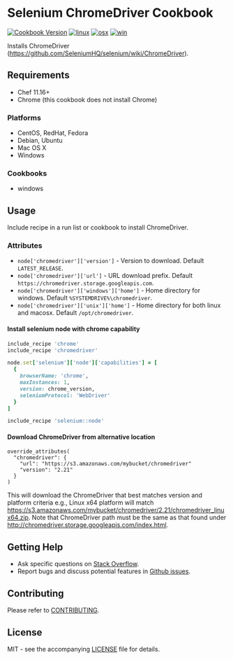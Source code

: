 # Selenium ChromeDriver Cookbook

[![Cookbook Version](http://img.shields.io/cookbook/v/chromedriver.svg?style=flat-square)][cookbook]
[![linux](http://img.shields.io/travis/dhoer/chef-chromedriver/master.svg?label=linux&style=flat-square)][linux]
[![osx](http://img.shields.io/travis/dhoer/chef-chromedriver/macosx.svg?label=macosx&style=flat-square)][osx]
[![win](https://img.shields.io/appveyor/ci/dhoer/chef-chromedriver/master.svg?label=windows&style=flat-square)][win]

[cookbook]: https://supermarket.chef.io/cookbooks/chromedriver
[linux]: https://travis-ci.org/dhoer/chef-chromedriver
[osx]: https://travis-ci.org/dhoer/chef-chromedriver/branches
[win]: https://ci.appveyor.com/project/dhoer/chef-chromedriver

Installs ChromeDriver (https://github.com/SeleniumHQ/selenium/wiki/ChromeDriver). 

## Requirements

- Chef 11.16+
- Chrome (this cookbook does not install Chrome)

### Platforms

- CentOS, RedHat, Fedora
- Debian, Ubuntu
- Mac OS X
- Windows

### Cookbooks

- windows 

## Usage

Include recipe in a run list or cookbook to install ChromeDriver.

### Attributes

- `node['chromedriver']['version']` - Version to download. Default `LATEST_RELEASE`.
- `node['chromedriver']['url']` -  URL download prefix. Default `https://chromedriver.storage.googleapis.com`.
- `node['chromedriver']['windows']['home']` - Home directory for windows. Default `%SYSTEMDRIVE%\chromedriver`.
- `node['chromedriver']['unix']['home']` - Home directory for both linux and macosx. Default `/opt/chromedriver`.

#### Install selenium node with chrome capability

```ruby
include_recipe 'chrome'
include_recipe 'chromedriver'

node.set['selenium']['node']['capabilities'] = [
  {
    browserName: 'chrome',
    maxInstances: 1,
    version: chrome_version,
    seleniumProtocol: 'WebDriver'
  }
]

include_recipe 'selenium::node'
```

#### Download ChromeDriver from alternative location

```
override_attributes(
  "chromedriver": {
    "url": "https://s3.amazonaws.com/mybucket/chromedriver"
    "version": "2.21"
  }
)
```

This will download the ChromeDriver that best matches version and platform criteria e.g., Linux x64 platform will 
match https://s3.amazonaws.com/mybucket/chromedriver/2.21/chromedriver_linux64.zip. Note that ChromeDriver path must 
be the same as that found under http://chromedriver.storage.googleapis.com/index.html.

## Getting Help

- Ask specific questions on [Stack Overflow](http://stackoverflow.com/questions/tagged/chromedriver).
- Report bugs and discuss potential features in [Github issues](https://github.com/dhoer/chef-chromedriver/issues).

## Contributing

Please refer to [CONTRIBUTING](https://github.com/dhoer/chef-chromedriver/blob/master/CONTRIBUTING.md).

## License

MIT - see the accompanying [LICENSE](https://github.com/dhoer/chef-chromedriver/blob/master/LICENSE.md) file for 
details.
